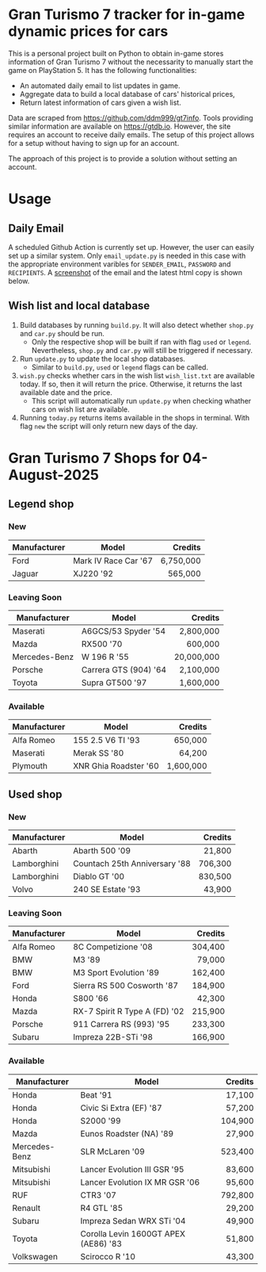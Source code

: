 # Gran Turismo 7 tracker for in-game dynamic prices for cars

This is a personal project built on Python to obtain in-game stores information of Gran Turismo 7 without the necessarity to manually start the game on PlayStation 5. It has the following functionalities:

- An automated daily email to list updates in game.
- Aggregate data to build a local database of cars' historical prices,
- Return latest information of cars given a wish list.

Data are scraped from https://github.com/ddm999/gt7info. Tools providing similar information are available on https://gtdb.io. However, the site requires an account to receive daily emails. The setup of this project allows for a setup without having to sign up for an account.

The approach of this project is to provide a solution without setting an account.

# Usage

## Daily Email

A scheduled Github Action is currently set up. However, the user can easily set up a similar system. Only `email_update.py` is needed in this case with the appropriate environment varibles for `SENDER_EMAIL`, `PASSWORD` and `RECIPIENTS`. A [screenshot](https://raw.githubusercontent.com/marcohoucheng/Gran-Turismo-7-Price-Tracker/main/data/email_screenshot.png) of the email and the latest html copy is shown below.

## Wish list and local database

1. Build databases by running `build.py`. It will also detect whether `shop.py` and `car.py` should be run.
    - Only the respective shop will be built if ran with flag `used` or `legend`. Nevertheless, `shop.py` and `car.py` will still be triggered if necessary.
2. Run `update.py` to update the local shop databases.
    - Similar to `build.py`, `used` or `legend` flags can be called.
3. `wish.py` checks whether cars in the wish list `wish_list.txt` are available today. If so, then it will return the price. Otherwise, it returns the last available date and the price.
    - This script will automatically run `update.py` when checking whather cars on wish list are available.
4. Running `today.py` returns items available in the shops in terminal. With flag `new` the script will only return new days of the day.


# Gran Turismo 7 Shops for 04-August-2025



## Legend shop

### New
 | Manufacturer | Model | Credits |
 | --- | --- | --: |
|Ford|Mark IV Race Car '67|6,750,000|
|Jaguar|XJ220 '92|565,000|

### Leaving Soon
 | Manufacturer | Model | Credits |
 | --- | --- | --: |
|Maserati|A6GCS/53 Spyder '54|2,800,000|
|Mazda|RX500 '70|600,000|
|Mercedes-Benz|W 196 R '55|20,000,000|
|Porsche|Carrera GTS (904) '64|2,100,000|
|Toyota|Supra GT500 '97|1,600,000|

### Available
 | Manufacturer | Model | Credits |
 | --- | --- | --: |
|Alfa Romeo|155 2.5 V6 TI '93|650,000|
|Maserati|Merak SS '80|64,200|
|Plymouth|XNR Ghia Roadster '60|1,600,000|


## Used shop

### New
 | Manufacturer | Model | Credits |
 | --- | --- | --: |
|Abarth|Abarth 500 '09|21,800|
|Lamborghini|Countach 25th Anniversary '88|706,300|
|Lamborghini|Diablo GT '00|830,500|
|Volvo|240 SE Estate '93|43,900|

### Leaving Soon
 | Manufacturer | Model | Credits |
 | --- | --- | --: |
|Alfa Romeo|8C Competizione '08|304,400|
|BMW|M3 '89|79,000|
|BMW|M3 Sport Evolution '89|162,400|
|Ford|Sierra RS 500 Cosworth '87|184,900|
|Honda|S800 '66|42,300|
|Mazda|RX-7 Spirit R Type A (FD) '02|215,900|
|Porsche|911 Carrera RS (993) '95|233,300|
|Subaru|Impreza 22B-STi '98|166,900|

### Available
 | Manufacturer | Model | Credits |
 | --- | --- | --: |
|Honda|Beat '91|17,100|
|Honda|Civic Si Extra (EF) '87|57,200|
|Honda|S2000 '99|104,900|
|Mazda|Eunos Roadster (NA) '89|27,900|
|Mercedes-Benz|SLR McLaren '09|523,400|
|Mitsubishi|Lancer Evolution III GSR '95|83,600|
|Mitsubishi|Lancer Evolution IX MR GSR '06|95,600|
|RUF|CTR3 '07|792,800|
|Renault|R4 GTL '85|29,200|
|Subaru|Impreza Sedan WRX STi '04|49,900|
|Toyota|Corolla Levin 1600GT APEX (AE86) '83|51,800|
|Volkswagen|Scirocco R '10|43,300|
